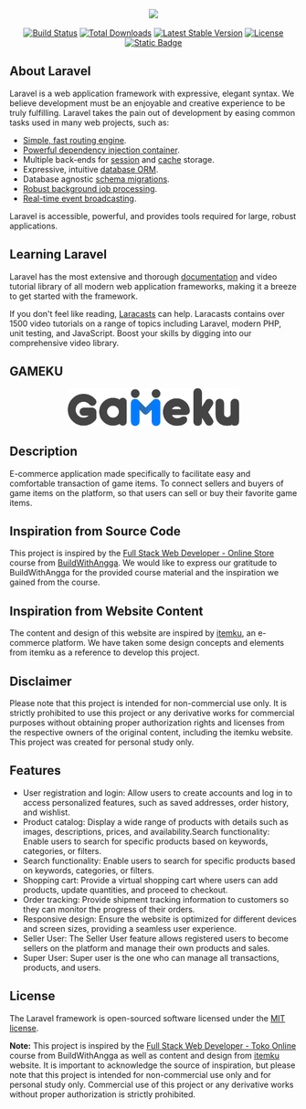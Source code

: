 <p align="center"><a href="https://laravel.com" target="_blank"><img src="https://raw.githubusercontent.com/laravel/art/master/logo-lockup/5%20SVG/2%20CMYK/1%20Full%20Color/laravel-logolockup-cmyk-red.svg" width="400"></a></p>

<p align="center">
<a href="https://travis-ci.org/laravel/framework"><img src="https://travis-ci.org/laravel/framework.svg" alt="Build Status"></a>
<a href="https://packagist.org/packages/laravel/framework"><img src="https://img.shields.io/packagist/dt/laravel/framework" alt="Total Downloads"></a>
<a href="https://packagist.org/packages/laravel/framework"><img src="https://img.shields.io/packagist/v/laravel/framework" alt="Latest Stable Version"></a>
<a href="https://packagist.org/packages/laravel/framework"><img src="https://img.shields.io/packagist/l/laravel/framework" alt="License"></a>
<a href="https://laravel.com/docs/9.x"><img alt="Static Badge" src="https://img.shields.io/badge/Laravel-v9.39.0-blue?logo=laravel"></a>
</p>


## About Laravel

Laravel is a web application framework with expressive, elegant syntax. We believe development must be an enjoyable and creative experience to be truly fulfilling. Laravel takes the pain out of development by easing common tasks used in many web projects, such as:

- [Simple, fast routing engine](https://laravel.com/docs/routing).
- [Powerful dependency injection container](https://laravel.com/docs/container).
- Multiple back-ends for [session](https://laravel.com/docs/session) and [cache](https://laravel.com/docs/cache) storage.
- Expressive, intuitive [database ORM](https://laravel.com/docs/eloquent).
- Database agnostic [schema migrations](https://laravel.com/docs/migrations).
- [Robust background job processing](https://laravel.com/docs/queues).
- [Real-time event broadcasting](https://laravel.com/docs/broadcasting).

Laravel is accessible, powerful, and provides tools required for large, robust applications.

## Learning Laravel

Laravel has the most extensive and thorough [documentation](https://laravel.com/docs) and video tutorial library of all modern web application frameworks, making it a breeze to get started with the framework.

If you don't feel like reading, [Laracasts](https://laracasts.com) can help. Laracasts contains over 1500 video tutorials on a range of topics including Laravel, modern PHP, unit testing, and JavaScript. Boost your skills by digging into our comprehensive video library.

## GAMEKU
<p align="center">
<img src="public/images/gameku2.png" alt="Total Downloads" width="300px">
</p> 

## Description

E-commerce application made specifically to facilitate easy and comfortable transaction of game items. To connect sellers and buyers of game items on the platform, so that users can sell or buy their favorite game items.

## Inspiration from Source Code

This project is inspired by the [Full Stack Web Developer - Online Store](https://class.buildwithangga.com/kelas/full-stack-web-developer-toko-online) course from [BuildWithAngga](https://class.buildwithangga.com/). We would like to express our gratitude to BuildWithAngga for the provided course material and the inspiration we gained from the course.

## Inspiration from Website Content

The content and design of this website are inspired by [itemku](https://itemku.com/), an e-commerce platform. We have taken some design concepts and elements from itemku as a reference to develop this project.

## Disclaimer
Please note that this project is intended for non-commercial use only. It is strictly prohibited to use this project or any derivative works for commercial purposes without obtaining proper authorization rights and licenses from the respective owners of the original content, including the itemku website. This project was created for personal study only.
## Features

- User registration and login: Allow users to create accounts and log in to access personalized features, such as saved addresses, order history, and wishlist.
- Product catalog: Display a wide range of products with details such as images, descriptions, prices, and availability.Search functionality: Enable users to search for specific products based on keywords, categories, or filters.
- Search functionality: Enable users to search for specific products based on keywords, categories, or filters.
- Shopping cart: Provide a virtual shopping cart where users can add products, update quantities, and proceed to checkout.
- Order tracking: Provide shipment tracking information to customers so they can monitor the progress of their orders.
- Responsive design: Ensure the website is optimized for different devices and screen sizes, providing a seamless user experience.
- Seller User: The Seller User feature allows registered users to become sellers on the platform and manage their own products and sales.
- Super User: Super user is the one who can manage all transactions, products, and users.


## License

The Laravel framework is open-sourced software licensed under the [MIT license](https://opensource.org/licenses/MIT).

**Note:** This project is inspired by the [Full Stack Web Developer - Toko Online](https://class.buildwithangga.com/class/full-stack-web-developer-toko-online) course from BuildWithAngga as well as content and design from [itemku]( https://itemku.com/) website. It is important to acknowledge the source of inspiration, but please note that this project is intended for non-commercial use only and for personal study only. Commercial use of this project or any derivative works without proper authorization is strictly prohibited.
